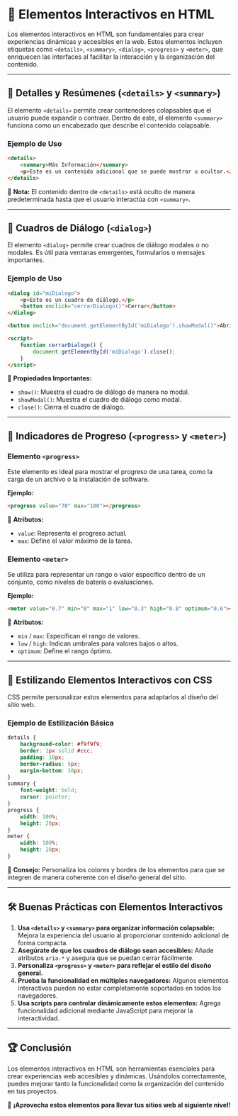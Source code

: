 # 📌 Elementos Interactivos en HTML

Los elementos interactivos en HTML son fundamentales para crear experiencias dinámicas y accesibles en la web. Estos elementos incluyen etiquetas como `<details>`, `<summary>`, `<dialog>`, `<progress>` y `<meter>`, que enriquecen las interfaces al facilitar la interacción y la organización del contenido.

---

## 🔹 **Detalles y Resúmenes (`<details>` y `<summary>`)**
El elemento `<details>` permite crear contenedores colapsables que el usuario puede expandir o contraer. Dentro de este, el elemento `<summary>` funciona como un encabezado que describe el contenido colapsable.

### **Ejemplo de Uso**
```html
<details>
    <summary>Más Información</summary>
    <p>Este es un contenido adicional que se puede mostrar u ocultar.</p>
</details>
```
📌 **Nota:** El contenido dentro de `<details>` está oculto de manera predeterminada hasta que el usuario interactúa con `<summary>`.

---

## 🔹 **Cuadros de Diálogo (`<dialog>`)**
El elemento `<dialog>` permite crear cuadros de diálogo modales o no modales. Es útil para ventanas emergentes, formularios o mensajes importantes.

### **Ejemplo de Uso**
```html
<dialog id="miDialogo">
    <p>Este es un cuadro de diálogo.</p>
    <button onclick="cerrarDialogo()">Cerrar</button>
</dialog>

<button onclick="document.getElementById('miDialogo').showModal()">Abrir Diálogo</button>

<script>
    function cerrarDialogo() {
        document.getElementById('miDialogo').close();
    }
</script>
```
📌 **Propiedades Importantes:**
- `show()`: Muestra el cuadro de diálogo de manera no modal.
- `showModal()`: Muestra el cuadro de diálogo como modal.
- `close()`: Cierra el cuadro de diálogo.

---

## 🔹 **Indicadores de Progreso (`<progress>` y `<meter>`)**

### **Elemento `<progress>`**
Este elemento es ideal para mostrar el progreso de una tarea, como la carga de un archivo o la instalación de software.

**Ejemplo:**
```html
<progress value="70" max="100"></progress>
```
📌 **Atributos:**
- `value`: Representa el progreso actual.
- `max`: Define el valor máximo de la tarea.

### **Elemento `<meter>`**
Se utiliza para representar un rango o valor específico dentro de un conjunto, como niveles de batería o evaluaciones.

**Ejemplo:**
```html
<meter value="0.7" min="0" max="1" low="0.3" high="0.8" optimum="0.6"></meter>
```
📌 **Atributos:**
- `min` / `max`: Especifican el rango de valores.
- `low` / `high`: Indican umbrales para valores bajos o altos.
- `optimum`: Define el rango óptimo.

---

## 🎨 **Estilizando Elementos Interactivos con CSS**
CSS permite personalizar estos elementos para adaptarlos al diseño del sitio web.

### **Ejemplo de Estilización Básica**
```css
details {
    background-color: #f9f9f9;
    border: 1px solid #ccc;
    padding: 10px;
    border-radius: 5px;
    margin-bottom: 10px;
}
summary {
    font-weight: bold;
    cursor: pointer;
}
progress {
    width: 100%;
    height: 20px;
}
meter {
    width: 100%;
    height: 20px;
}
```
📌 **Consejo:** Personaliza los colores y bordes de los elementos para que se integren de manera coherente con el diseño general del sitio.

---

## 🛠️ **Buenas Prácticas con Elementos Interactivos**
1. **Usa `<details>` y `<summary>` para organizar información colapsable:** Mejora la experiencia del usuario al proporcionar contenido adicional de forma compacta.
2. **Asegúrate de que los cuadros de diálogo sean accesibles:** Añade atributos `aria-*` y asegura que se puedan cerrar fácilmente.
3. **Personaliza `<progress>` y `<meter>` para reflejar el estilo del diseño general.**
4. **Prueba la funcionalidad en múltiples navegadores:** Algunos elementos interactivos pueden no estar completamente soportados en todos los navegadores.
5. **Usa scripts para controlar dinámicamente estos elementos:** Agrega funcionalidad adicional mediante JavaScript para mejorar la interactividad.

---

## 🏆 **Conclusión**
Los elementos interactivos en HTML son herramientas esenciales para crear experiencias web accesibles y dinámicas. Usándolos correctamente, puedes mejorar tanto la funcionalidad como la organización del contenido en tus proyectos.

🚀 **¡Aprovecha estos elementos para llevar tus sitios web al siguiente nivel!**